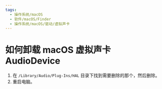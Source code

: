 ```yaml
---
tags:
  - 操作系统/macOS
  - 软件/macOS/Finder
  - 操作系统/macOS/驱动/虚拟声卡
---
```


# 如何卸载 macOS 虚拟声卡 AudioDevice

1. 在 `/Library/Audio/Plug-Ins/HAL` 目录下找到需要删除的那个，然后删除。
2. 重启电脑。
